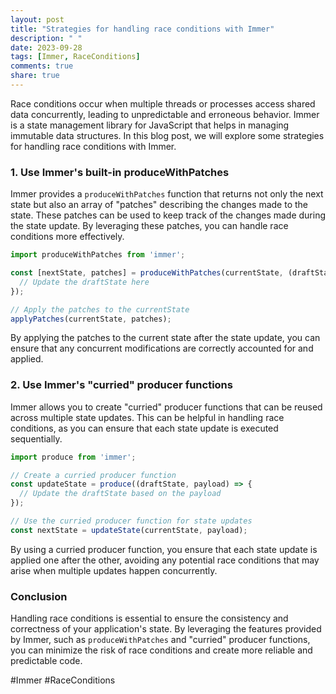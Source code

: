 ```yaml
---
layout: post
title: "Strategies for handling race conditions with Immer"
description: " "
date: 2023-09-28
tags: [Immer, RaceConditions]
comments: true
share: true
---
```


Race conditions occur when multiple threads or processes access shared data concurrently, leading to unpredictable and erroneous behavior. Immer is a state management library for JavaScript that helps in managing immutable data structures. In this blog post, we will explore some strategies for handling race conditions with Immer.

### 1. Use Immer's built-in produceWithPatches

Immer provides a `produceWithPatches` function that returns not only the next state but also an array of "patches" describing the changes made to the state. These patches can be used to keep track of the changes made during the state update. By leveraging these patches, you can handle race conditions more effectively.

```javascript
import produceWithPatches from 'immer';

const [nextState, patches] = produceWithPatches(currentState, (draftState) => {
  // Update the draftState here
});

// Apply the patches to the currentState
applyPatches(currentState, patches);
```

By applying the patches to the current state after the state update, you can ensure that any concurrent modifications are correctly accounted for and applied.

### 2. Use Immer's "curried" producer functions

Immer allows you to create "curried" producer functions that can be reused across multiple state updates. This can be helpful in handling race conditions, as you can ensure that each state update is executed sequentially.

```javascript
import produce from 'immer';

// Create a curried producer function
const updateState = produce((draftState, payload) => {
  // Update the draftState based on the payload
});

// Use the curried producer function for state updates
const nextState = updateState(currentState, payload);
```

By using a curried producer function, you ensure that each state update is applied one after the other, avoiding any potential race conditions that may arise when multiple updates happen concurrently.

### Conclusion

Handling race conditions is essential to ensure the consistency and correctness of your application's state. By leveraging the features provided by Immer, such as `produceWithPatches` and "curried" producer functions, you can minimize the risk of race conditions and create more reliable and predictable code.

#Immer #RaceConditions